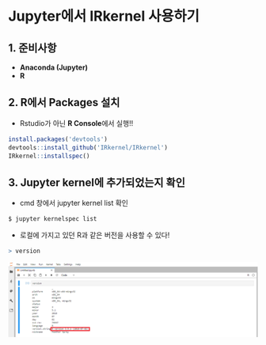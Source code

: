 # Jupyter에서 IRkernel 사용하기



## 1. 준비사항

- **Anaconda (Jupyter)**
- **R**



## 2. R에서 Packages 설치

- Rstudio가 아닌 **R Console**에서 실행!!

```R
install.packages('devtools')
devtools::install_github('IRkernel/IRkernel')
IRkernel::installspec()
```



## 3. Jupyter kernel에 추가되었는지 확인

- cmd 창에서 jupyter kernel list 확인

```bash
$ jupyter kernelspec list
```

- 로컬에 가지고 있던 R과 같은 버전을 사용할 수 있다!

```R
> version
```

![irkernel](images/irkernel.png)

